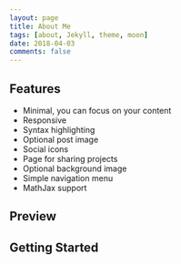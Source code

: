 ```yaml
---
layout: page
title: About Me
tags: [about, Jekyll, theme, moon]
date: 2018-04-03
comments: false
---
```



## Features
* Minimal, you can focus on your content
* Responsive
* Syntax highlighting
* Optional post image
* Social icons
* Page for sharing projects
* Optional background image
* Simple navigation menu
* MathJax support

## Preview


## Getting Started


      
